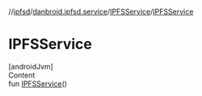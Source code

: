 //[ipfsd](../../index.md)/[danbroid.ipfsd.service](../index.md)/[IPFSService](index.md)/[IPFSService](-i-p-f-s-service.md)



# IPFSService  
[androidJvm]  
Content  
fun [IPFSService](-i-p-f-s-service.md)()  




